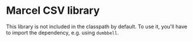 # Marcel CSV library

This library is not included in the classpath by default. To use it, you'll have to import the dependency, e.g.
using `dumbbell`.